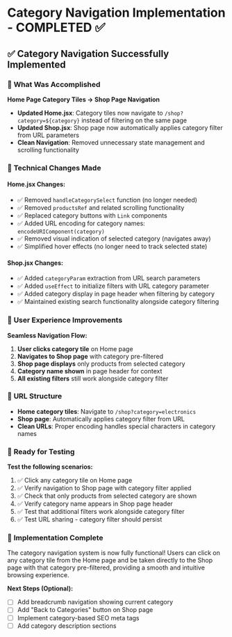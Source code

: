 # Category Navigation Implementation - COMPLETED ✅

## ✅ **Category Navigation Successfully Implemented**

### 🎯 **What Was Accomplished**

**Home Page Category Tiles → Shop Page Navigation**
- **Updated Home.jsx**: Category tiles now navigate to `/shop?category=${category}` instead of filtering on the same page
- **Updated Shop.jsx**: Shop page now automatically applies category filter from URL parameters
- **Clean Navigation**: Removed unnecessary state management and scrolling functionality

### 🔧 **Technical Changes Made**

#### **Home.jsx Changes:**
- ✅ Removed `handleCategorySelect` function (no longer needed)
- ✅ Removed `productsRef` and related scrolling functionality
- ✅ Replaced category buttons with `Link` components
- ✅ Added URL encoding for category names: `encodeURIComponent(category)`
- ✅ Removed visual indication of selected category (navigates away)
- ✅ Simplified hover effects (no longer need to track selected state)

#### **Shop.jsx Changes:**
- ✅ Added `categoryParam` extraction from URL search parameters
- ✅ Added `useEffect` to initialize filters with URL category parameter
- ✅ Added category display in page header when filtering by category
- ✅ Maintained existing search functionality alongside category filtering

### 🎨 **User Experience Improvements**

**Seamless Navigation Flow:**
1. **User clicks category tile** on Home page
2. **Navigates to Shop page** with category pre-filtered
3. **Shop page displays** only products from selected category
4. **Category name shown** in page header for context
5. **All existing filters** still work alongside category filter

### 🔄 **URL Structure**
- **Home category tiles**: Navigate to `/shop?category=electronics`
- **Shop page**: Automatically applies category filter from URL
- **Clean URLs**: Proper encoding handles special characters in category names

### 🧪 **Ready for Testing**

**Test the following scenarios:**
1. ✅ Click any category tile on Home page
2. ✅ Verify navigation to Shop page with category filter applied
3. ✅ Check that only products from selected category are shown
4. ✅ Verify category name appears in Shop page header
5. ✅ Test that additional filters work alongside category filter
6. ✅ Test URL sharing - category filter should persist

### 🎉 **Implementation Complete**

The category navigation system is now fully functional! Users can click on any category tile from the Home page and be taken directly to the Shop page with that category pre-filtered, providing a smooth and intuitive browsing experience.

**Next Steps (Optional):**
- [ ] Add breadcrumb navigation showing current category
- [ ] Add "Back to Categories" button on Shop page
- [ ] Implement category-based SEO meta tags
- [ ] Add category description sections
